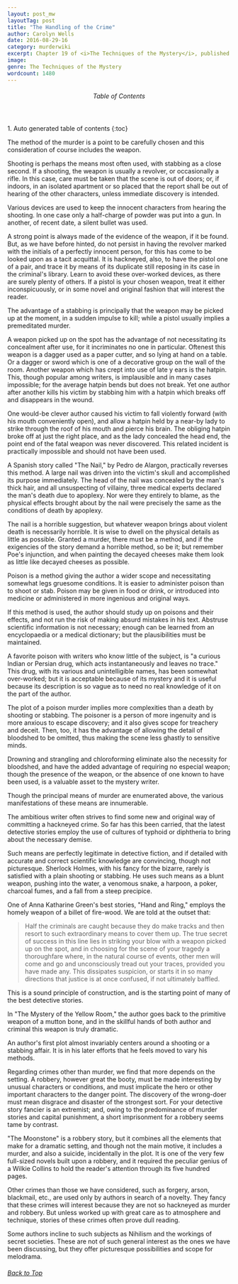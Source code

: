 ```yaml
---
layout: post_mw
layoutTag: post
title: "The Handling of the Crime"
author: Carolyn Wells
date: 2016-08-29-16
category: murderwiki
excerpt: Chapter 19 of <i>The Techniques of the Mystery</i>, published 1913.
image:
genre: The Techniques of the Mystery
wordcount: 1480
---
```


<section id="toc" class="toc">
  <header>
    <h6>Table of Contents</h6>
  </header>
<div id="drawer" markdown="1">
1. Auto generated table of contents
{:toc}
</div>
</section> <!-- table-of-contents -->

The method of the murder is a point to be carefully chosen and this consideration of course includes the weapon.

Shooting is perhaps the means most often used, with stabbing as a close second. If a shooting, the weapon is usually a revolver, or occasionally a rifle. In this case, care must be taken that the scene is out of doors; or, if indoors, in an isolated apartment or so placed that the report shall be out of hearing of the other characters, unless immediate discovery is intended.

Various devices are used to keep the innocent characters from hearing the shooting. In one case only a half-charge of powder was put into a gun. In another, of recent date, a silent bullet was used.

A strong point is always made of the evidence of the weapon, if it be found. But, as we have before hinted, do not persist in having the revolver marked with the initials of a perfectly innocent person, for this has come to be looked upon as a tacit acquittal. It is hackneyed, also, to have the pistol one of a pair, and trace it by means of its duplicate still reposing in its case in the criminal&#39;s library. Learn to avoid these over-worked devices, as there are surely plenty of others. If a pistol is your chosen weapon, treat it either inconspicuously, or in some novel and original fashion that will interest the reader.

The advantage of a stabbing is principally that the weapon may be picked up at the moment, in a sudden impulse to kill; while a pistol usually implies a premeditated murder.

A weapon picked up on the spot has the advantage of not necessitating its concealment after use, for it incriminates no one in particular. Oftenest this weapon is a dagger used as a paper cutter, and so lying at hand on a table. Or a dagger or sword which is one of a decorative group on the wall of the room. Another weapon which has crept into use of late y ears is the hatpin. This, though popular among writers, is implausible and in many cases impossible; for the average hatpin bends but does not break. Yet one author after another kills his victim by stabbing him with a hatpin which breaks off and disappears in the wound.

One would-be clever author caused his victim to fall violently forward (with his mouth conveniently open), and allow a hatpin held by a near-by lady to strike through the roof of his mouth and pierce his brain. The obliging hatpin broke off at just the right place, and as the lady concealed the head end, the point end of the fatal weapon was never discovered. This related incident is practically impossible and should not have been used.

A Spanish story called &quot;The Nail,&quot; by Pedro de Alargon, practically reverses this method. A large nail was driven into the victim&#39;s skull and accomplished its purpose immediately. The head of the nail was concealed by the man&#39;s thick hair, and all unsuspecting of villainy, three medical experts declared the man&#39;s death due to apoplexy. Nor were they entirely to blame, as the physical effects brought about by the nail were precisely the same as the conditions of death by apoplexy.

The nail is a horrible suggestion, but whatever weapon brings about violent death is necessarily horrible. It is wise to dwell on the physical details as little as possible. Granted a murder, there must be a method, and if the exigencies of the story demand a horrible method, so be it; but remember Poe&#39;s injunction, and when painting the decayed cheeses make them look as little like decayed cheeses as possible.

Poison is a method giving the author a wider scope and necessitating somewhat legs gruesome conditions. It is easier to administer poison than to shoot or stab. Poison may be given in food or drink, or introduced into medicine or administered in more ingenious and original ways.

If this method is used, the author should study up on poisons and their effects, and not run the risk of making absurd mistakes in his text. Abstruse scientific information is not necessary; enough can be learned from an encyclopaedia or a medical dictionary; but the plausibilities must be maintained.

A favorite poison with writers who know little of the subject, is &quot;a curious Indian or Persian drug, which acts instantaneously and leaves no trace.&quot; This drug, with its various and unintelligible names, has been somewhat over-worked; but it is acceptable because of its mystery and it is useful because its description is so vague as to need no real knowledge of it on the part of the author.

The plot of a poison murder implies more complexities than a death by shooting or stabbing. The poisoner is a person of more ingenuity and is more anxious to escape discovery; and it also gives scope for treachery and deceit. Then, too, it has the advantage of allowing the detail of bloodshed to be omitted, thus making the scene less ghastly to sensitive minds.

Drowning and strangling and chloroforming eliminate also the necessity for bloodshed, and have the added advantage of requiring no especial weapon; though the presence of the weapon, or the absence of one known to have been used, is a valuable asset to the mystery writer.

Though the principal means of murder are enumerated above, the various manifestations of these means are innumerable.

The ambitious writer often strives to find some new and original way of committing a hackneyed crime. So far has this been carried, that the latest detective stories employ the use of cultures of typhoid or diphtheria to bring about the necessary demise.

Such means are perfectly legitimate in detective fiction, and if detailed with accurate and correct scientific knowledge are convincing, though not picturesque. Sherlock Holmes, with his fancy for the bizarre, rarely is satisfied with a plain shooting or stabbing. He uses such means as a blunt weapon, pushing into the water, a venomous snake, a harpoon, a poker, charcoal fumes, and a fall from a steep precipice.

One of Anna Katharine Green&#39;s best stories, &quot;Hand and Ring,&quot; employs the homely weapon of a billet of fire-wood. We are told at the outset that:

>Half the criminals are caught because they do make tracks and then resort to such extraordinary means to cover them up. The true secret of success in this line lies in striking your blow with a weapon picked up on the spot, and in choosing for the scene of your tragedy a thoroughfare where, in the natural course of events, other men will come and go and unconsciously tread out your traces, provided you have made any. This dissipates suspicion, or starts it in so many directions that justice is at once confused, if not ultimately baffled.

This is a sound principle of construction, and is the starting point of many of the best detective stories.

In &quot;The Mystery of the Yellow Room,&quot; the author goes back to the primitive weapon of a mutton bone, and in the skillful hands of both author and criminal this weapon is truly dramatic.

An author&#39;s first plot almost invariably centers around a shooting or a stabbing affair. It is in his later efforts that he feels moved to vary his methods.

Regarding crimes other than murder, we find that more depends on the setting. A robbery, however great the booty, must be made interesting by unusual characters or conditions, and must implicate the hero or other important characters to the danger point. The discovery of the wrong-doer must mean disgrace and disaster of the strongest sort. For your detective story fancier is an extremist; and, owing to the predominance of murder stories and capital punishment, a short imprisonment for a robbery seems tame by contrast.

&quot;The Moonstone&quot; is a robbery story, but it combines all the elements that make for a dramatic setting, and though not the main motive, it includes a murder, and also a suicide, incidentally in the plot. It is one of the very few full-sized novels built upon a robbery, and it required the peculiar genius of a Wilkie Collins to hold the reader&#39;s attention through its five hundred pages.

Other crimes than those we have considered, such as forgery, arson, blackmail, etc., are used only by authors in search of a novelty. They fancy that these crimes will interest because they are not so hackneyed as murder and robbery. But unless worked up with great care as to atmosphere and technique, stories of these crimes often prove dull reading.

Some authors incline to such subjects as Nihilism and the workings of secret societies. These are not of such general interest as the ones we have been discussing, but they offer picturesque possibilities and scope for melodrama.

<h6 class="btt"><a href="#top">Back to Top</a></h6>
